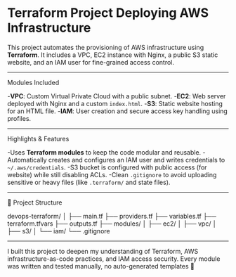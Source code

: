 # Terraform Project Deploying AWS Infrastructure

This project automates the provisioning of AWS infrastructure using **Terraform**.
It includes a VPC, EC2 instance with Nginx, a public S3 static website, and an IAM user for fine-grained access control.

---

Modules Included

-**VPC**: Custom Virtual Private Cloud with a public subnet.
-**EC2**: Web server deployed with Nginx and a custom `index.html`.
-**S3**: Static website hosting for an HTML file.
-**IAM**: User creation and secure access key handling using profiles.

---

Highlights & Features

-Uses **Terraform modules** to keep the code modular and reusable.
-Automatically creates and configures an IAM user and writes credentials to `~/.aws/credentials`.
-S3 bucket is configured with public access (for website) while still disabling ACLs.
-Clean `.gitignore` to avoid uploading sensitive or heavy files (like `.terraform/` and state files).

---

📁 Project Structure

devops-terraform/
│
├── main.tf
├── providers.tf
├── variables.tf
├── terraform.tfvars
├── outputs.tf
├── modules/
│ ├── ec2/
│ ├── vpc/
│ ├── s3/
│ └── iam/
└── .gitignore


---

I built this project to deepen my understanding of Terraform, AWS infrastructure-as-code practices, and IAM access security.
Every module was written and tested manually, no auto-generated templates 🙂


